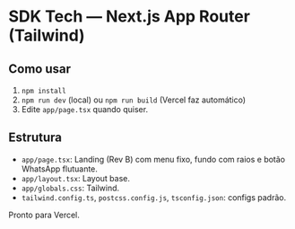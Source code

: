 # SDK Tech — Next.js App Router (Tailwind)

## Como usar
1. `npm install`
2. `npm run dev` (local) ou `npm run build` (Vercel faz automático)
3. Edite `app/page.tsx` quando quiser.

## Estrutura
- `app/page.tsx`: Landing (Rev B) com menu fixo, fundo com raios e botão WhatsApp flutuante.
- `app/layout.tsx`: Layout base.
- `app/globals.css`: Tailwind.
- `tailwind.config.ts`, `postcss.config.js`, `tsconfig.json`: configs padrão.

Pronto para Vercel.
